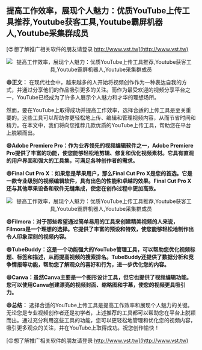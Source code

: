 ## **提高工作效率，展现个人魅力：优质YouTube上传工具推荐,Youtube获客工具,Youtube霸屏机器人,Youtube采集群成员**

[😍想了解推广相关软件的朋友请登录 http://www.vst.tw](http://www.vst.tw)

 <center><img src="https://vst.tw/MP4/tuiguang/png/8.png" alt="提高工作效率，展现个人魅力：优质YouTube上传工具推荐,Youtube获客工具,Youtube霸屏机器人,Youtube采集群成员"></center>

**😄正文：**
在现代社会中，越来越多的人开始将视频创作作为一种表达自我的方式，并通过分享他们的作品吸引更多的关注。而作为最受欢迎的视频分享平台之一，YouTube已经成为了许多人展示个人魅力和才华的理想场所。

然而，要在YouTube上取得成功并提高工作效率，选择合适的上传工具是至关重要的。这些工具可以帮助你更轻松地上传、编辑和管理视频内容，从而节省时间和精力。在本文中，我们将向您推荐几款优质的YouTube上传工具，帮助您在平台上脱颖而出。

**😄Adobe Premiere Pro：作为业界领先的视频编辑软件之一，Adobe Premiere Pro提供了丰富的功能，使您能够轻松地剪辑、修复和优化视频素材。它具有直观的用户界面和强大的工具集，可满足各种创作者的需求。**

**😄Final Cut Pro X：如果您是苹果用户，那么Final Cut Pro X是您的首选。它是一款专业级别的视频编辑软件，具有出色的性能和卓越的效果。Final Cut Pro X还与其他苹果设备和软件无缝集成，使您在创作过程中更加高效。**

 <center><img src="https://vst.tw/MP4/tuiguang/png/5.png" alt="提高工作效率，展现个人魅力：优质YouTube上传工具推荐,Youtube获客工具,Youtube霸屏机器人,Youtube采集群成员"></center>

**😄Filmora：对于那些希望通过简单易用的工具来创建精美视频的人来说，Filmora是一个理想的选择。它提供了丰富的预设和特效，使您能够轻松地制作出令人印象深刻的视频内容。**

**😄TubeBuddy：这是一个功能强大的YouTube管理工具，可以帮助您优化视频标题、标签和描述，从而提高视频的搜索排名。TubeBuddy还提供了数据分析和竞争情报等功能，帮助您了解观众的喜好和行为，进一步优化您的内容。**

**😄Canva：虽然Canva主要是一个图形设计工具，但它也提供了视频编辑功能。您可以使用Canva创建漂亮的视频封面、缩略图和字幕，使您的视频更具吸引力。**

**😄总结：**
选择合适的YouTube上传工具是提高工作效率和展现个人魅力的关键。无论您是专业视频创作者还是初学者，上述推荐的工具都可以帮助您在平台上脱颖而出。通过充分利用这些工具的功能，您可以更轻松地管理和优化您的视频内容，吸引更多观众的关注，并在YouTube上取得成功。祝您创作愉快！

[😍想了解推广相关软件的朋友请登录 http://www.vst.tw](http://www.vst.tw)



